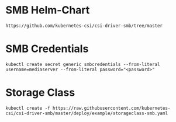 # SMB Helm-Chart
```
https://github.com/kubernetes-csi/csi-driver-smb/tree/master
```

# SMB Credentials
```
kubectl create secret generic smbcredentials --from-literal username=mediaserver --from-literal password="<password>"
```

# Storage Class
```
kubectl create -f https://raw.githubusercontent.com/kubernetes-csi/csi-driver-smb/master/deploy/example/storageclass-smb.yaml
```